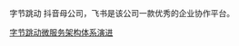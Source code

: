 字节跳动 抖音母公司，飞书是该公司一款优秀的企业协作平台。

[字节跳动微服务架构体系演进](https://mp.weixin.qq.com/s/1dgCQXpeufgMTMq_32YKuQ)



